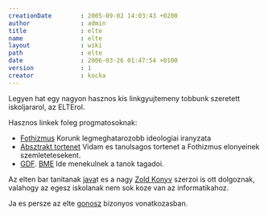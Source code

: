```yaml
---
creationDate        : 2005-09-02 14:03:43 +0200 
author              : admin 
title               : elte 
name                : elte 
layout              : wiki 
path                : elte 
date                : 2006-03-26 01:47:54 +0100 
version             : 1 
creator             : kocka 
---
```

Legyen hat egy nagyon hasznos kis linkgyujtemeny tobbunk szeretett iskoljararol, az ELTErol.

Hasznos linkek foleg progmatosoknak:

*   [Fothizmus](http://ikhok.elte.hu/~ikhokszb/pgt05/zen.htm) Korunk legmeghatarozobb ideologiai iranyzata
*   [Absztrakt tortenet](http://www.caesar.elte.hu/progmat/kultura/humor/absztrakt.html) Vidam es tanulsagos tortenet a Fothizmus elonyeinek szemletetesekent.
*   [GDF](http://www.gdf.hu/). [BME](http://www.BME.hu/) Ide menekulnek a tanok tagadoi.

Az elten bar tanitanak [java](java.html)t es a nagy [Zold Konyv](Missing.html) szerzoi is ott dolgoznak, valahogy az egesz iskolanak nem sok koze van az informatikahoz.

Ja es persze az elte [gonosz](gonosz.html) bizonyos vonatkozasban.

